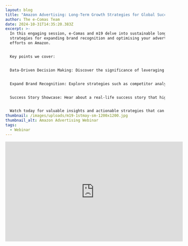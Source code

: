 ```yaml
---
layout: blog
title: "Amazon Advertising: Long-Term Growth Strategies for Global Success"
author: The e-Comas Team
date: 2024-10-31T14:35:20.383Z
excerpt: >-
  In this engaging session, e-Comas and m19 delve into sustainable long-term
  strategies for expanding brand recognition and optimising your advertising
  efforts on Amazon.


  Key points we cover:


  Data-Driven Decision Making: Discover the significance of leveraging data analytics and continuous market research to formulate effective advertising strategies on Amazon.


  Expand Brand Recognition: Explore strategies such as competitor analysis to enhance brand visibility and recognition on Amazon.


  Success Story Showcase: Hear about a real-life success story that highlights the effectiveness of long-term growth strategies.


  Watch today for valuable insights and actionable strategies that can benefit your business's long-term growth on Amazon!
thumbnail: /images/uploads/m19-1stmay-sm-1200x1200.jpg
thumbnail_alt: Amazon Advertising Webinar
tags:
  - Webinar
---
```

<iframe width="560" height="315" src="https://www.youtube-nocookie.com/embed/WH342gII49k?si=KpqjPQYMgDBoAnlk" title="YouTube video player" frameborder="0" allow="accelerometer; autoplay; clipboard-write; encrypted-media; gyroscope; picture-in-picture; web-share" referrerpolicy="strict-origin-when-cross-origin" allowfullscreen></iframe>